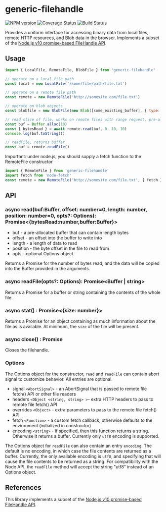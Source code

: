 # generic-filehandle

[![NPM version](https://img.shields.io/npm/v/generic-filehandle.svg?style=flat-square)](https://npmjs.org/package/generic-filehandle)
[![Coverage Status](https://img.shields.io/codecov/c/github/GMOD/generic-filehandle/master.svg?style=flat-square)](https://codecov.io/gh/GMOD/generic-filehandle/branch/master)
[![Build Status](https://img.shields.io/github/actions/workflow/status/GMOD/generic-filehandle/push.yml?branch=master)](https://github.com/GMOD/generic-filehandle/actions)

Provides a uniform interface for accessing binary data from local files, remote HTTP resources, and Blob data in the browser. Implements a subset of the [Node.js v10 promise-based FileHandle API](https://nodejs.org/api/fs.html#fs_class_filehandle).

## Usage

```js
import { LocalFile, RemoteFile, BlobFile } from 'generic-filehandle'

// operate on a local file path
const local = new LocalFile('/some/file/path/file.txt')

// operate on a remote file path
const remote = new RemoteFile('http://somesite.com/file.txt')

// operate on blob objects
const blobfile = new BlobFile(new Blob([some_existing_buffer], { type: 'text/plain' }))

// read slice of file, works on remote files with range request, pre-allocate buffer
const buf = Buffer.alloc(10)
const { bytesRead } = await remote.read(buf, 0, 10, 10)
console.log(buf.toString())

// readFile, returns buffer
const buf = remote.readFile()
```

Important: under node.js, you should supply a fetch function to the RemoteFile constructor

```js
import { RemoteFile } from 'generic-filehandle'
import fetch from 'node-fetch'
const remote = new RemoteFile('http://somesite.com/file.txt', { fetch })
```

## API

### async read(buf:Buffer, offset: number=0, length: number, position: number=0, opts?: Options): Promise<{bytesRead:number,buffer:Buffer}>

- buf - a pre-allocated buffer that can contain length bytes
- offset - an offset into the buffer to write into
- length - a length of data to read
- position - the byte offset in the file to read from
- opts - optional Options object

Returns a Promise for the number of bytes read, and the data will be copied
into the Buffer provided in the arguments.

### async readFile(opts?: Options): Promise<Buffer | string>

Returns a Promise for a buffer or string containing the contents of the whole file.

### async stat() : Promise<{size: number}>

Returns a Promise for an object containing as much information about the file as is available. At minimum, the `size` of the file will be present.

### async close() : Promise<void>

Closes the filehandle.

### Options

The Options object for the constructor, `read` and `readFile` can contain abort signal
to customize behavior. All entries are optional.

- signal `<AbortSignal>` - an AbortSignal that is passed to remote file fetch() API or other file readers
- headers `<Object <string, string> >`- extra HTTP headers to pass to remote file fetch() API
- overrides `<Object>` - extra parameters to pass to the remote file fetch() API
- fetch `<Function>` - a custom fetch callback, otherwise defaults to the environment (initialized in constructor)
- encoding `<string>` - if specified, then this function returns a string. Otherwise it returns a buffer. Currently only `utf8` encoding is supported.

The Options object for `readFile` can also contain an entry `encoding`. The
default is no encoding, in which case the file contents are returned as a
buffer. Currently, the only available encoding is `utf8`, and
specifying that will cause the file contents to be returned as a string. For compatibility with the Node API, the `readFile` method will accept the string "utf8" instead of an Options object.

## References

This library implements a subset of the [Node.js v10 promise-based FileHandle API](https://nodejs.org/api/fs.html#fs_class_filehandle).

